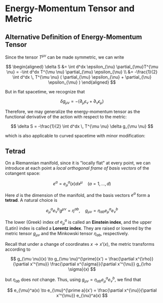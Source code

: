 # Energy-Momentum Tensor and Metric

## Alternative Definition of Energy-Momentum Tensor

Since the tensor $T^{\mu \nu}$ can be made symmetric, we can write

$$
\begin{aligned}
    \delta S
    &= \int d^dx \epsilon_{\nu} \partial_{\mu}T^{\mu  \nu}
    = -\int d^dx T^{\mu  \nu} \partial_{\mu} \epsilon_{\nu}
    \\
    &= -\frac{1}{2} \int d^dx \,
    T^{\mu \nu} (
        \partial_{\mu} \epsilon_{\nu}
        + \partial_{\nu} \epsilon_{\mu}
    )
\end{aligned}
$$

But in flat spacetime, we recognize that

$$
\delta  g_{\mu  \nu}
= -(
    \partial_{\mu} \epsilon_{\nu}
    +\partial_{\nu} \epsilon_{\mu}
)
$$

Therefore, we may generalize the energy-momentum tensor as the
functional derivative of the action with respect to the metric:

$$
\delta  S = -\frac{1}{2} \int d^dx \, 
T^{\mu  \nu} \delta  g_{\mu  \nu}
$$

which is also applicable to curved spacetime with minor modification:

## Tetrad

On a Riemannian manifold, since it is "locally flat" at every point, we can introduce at each point a *local orthogonal frame of basis vectors* of the cotangent space:

$$
e^a=e_{\mu}^a(x)dx^{\mu} \quad (a=1,...,d)
$$

Here $d$ is the dimension of the manifold, and the basis vectors $e^a$ form a **tetrad**. A natural choice is

$$
e_{\mu}^ae_{\nu}^bg^{\mu \nu}=\eta^{a b}, 
\quad
g_{\mu \nu}=\eta_{a b}e_{\mu}^ae_{\nu}^b
$$

The lower (Greek) index of $e_{\mu}^a$ is called an **Einstein index**, and the upper (Latin) index is called a **Lorentz index**. They are raised or lowered by the metric tensor $g_{\mu \nu}$ and the Minkowski tensor $\eta_{a b}$, respectively.

Recall that under a change of coordinates $x\to x'(x)$, the metric
transforms according to

$$
g_{\mu \nu}(x)
\to g_{\mu \nu}^{\prime}(x')
= \frac{\partial x^{\rho}}{\partial x'^{\mu}}
\frac{\partial x^{\sigma}}{\partial x'^{\nu}}
g_{\rho \sigma}(x)
$$

but $\eta_{a b}$ does *not* change. Thus, using
$g_{\mu \nu}=\eta_{a b}e_{\mu}^ae_{\nu}^b$, we find that

$$
e_{\mu}^a(x) \to e_{\mu}^{\prime a}(x')
= \frac{\partial x^{\nu}}{\partial x'^{\mu}}
e_{\nu}^a(x)
$$